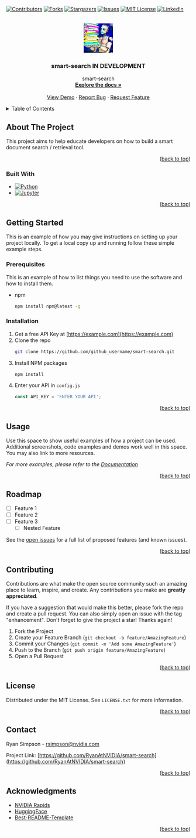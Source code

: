 <a name="readme-top"></a>

<!-- PROJECT SHIELDS -->
<!--
*** I'm using markdown "reference style" links for readability.
*** Reference links are enclosed in brackets [ ] instead of parentheses ( ).
*** See the bottom of this document for the declaration of the reference variables
*** for contributors-url, forks-url, etc. This is an optional, concise syntax you may use.
*** https://www.markdownguide.org/basic-syntax/#reference-style-links
-->
[![Contributors][contributors-shield]][contributors-url]
[![Forks][forks-shield]][forks-url]
[![Stargazers][stars-shield]][stars-url]
[![Issues][issues-shield]][issues-url]
[![MIT License][license-shield]][license-url]
[![LinkedIn][linkedin-shield]][linkedin-url]



<!-- PROJECT LOGO -->
<br />
<div align="center">
  <a href="https://github.com/RyanAtNVIDIA/smart-search">
    <img src="images/logo.png" alt="Logo" width="80" height="80">
  </a>

<h3 align="center">smart-search IN DEVELOPMENT</h3>

  <p align="center">
    smart-search
    <br />
    <a href="https://github.com/RyanAtNVIDIA/smart-search"><strong>Explore the docs »</strong></a>
    <br />
    <br />
    <a href="https://github.com/RyanAtNVIDIA/smart-search">View Demo</a>
    ·
    <a href="https://github.com/RyanAtNVIDIA/smart-search/issues">Report Bug</a>
    ·
    <a href="https://github.com/RyanAtNVIDIA/smart-search/issues">Request Feature</a>
  </p>
</div>



<!-- TABLE OF CONTENTS -->
<details>
  <summary>Table of Contents</summary>
  <ol>
    <li>
      <a href="#about-the-project">About The Project</a>
      <ul>
        <li><a href="#built-with">Built With</a></li>
      </ul>
    </li>
    <li>
      <a href="#getting-started">Getting Started</a>
      <ul>
        <li><a href="#prerequisites">Prerequisites</a></li>
        <li><a href="#installation">Installation</a></li>
      </ul>
    </li>
    <li><a href="#usage">Usage</a></li>
    <li><a href="#roadmap">Roadmap</a></li>
    <li><a href="#contributing">Contributing</a></li>
    <li><a href="#license">License</a></li>
    <li><a href="#contact">Contact</a></li>
    <li><a href="#acknowledgments">Acknowledgments</a></li>
  </ol>
</details>



<!-- ABOUT THE PROJECT -->
## About The Project
This project aims to help educate developers on how to build a smart document search / retrieval tool.
<!-- [![Product Name Screen Shot][product-screenshot]](https://example.com) -->

<p align="right">(<a href="#readme-top">back to top</a>)</p>



### Built With
* [![Python][Made-withPython]][Python-url]
* [![Jupyter][Made-withJupyter]][Jupyter-url]

<p align="right">(<a href="#readme-top">back to top</a>)</p>



<!-- GETTING STARTED -->
## Getting Started

This is an example of how you may give instructions on setting up your project locally.
To get a local copy up and running follow these simple example steps.

### Prerequisites

This is an example of how to list things you need to use the software and how to install them.
* npm
  ```sh
  npm install npm@latest -g
  ```

### Installation

1. Get a free API Key at [https://example.com](https://example.com)
2. Clone the repo
   ```sh
   git clone https://github.com/github_username/smart-search.git
   ```
3. Install NPM packages
   ```sh
   npm install
   ```
4. Enter your API in `config.js`
   ```js
   const API_KEY = 'ENTER YOUR API';
   ```

<p align="right">(<a href="#readme-top">back to top</a>)</p>



<!-- USAGE EXAMPLES -->
## Usage

Use this space to show useful examples of how a project can be used. Additional screenshots, code examples and demos work well in this space. You may also link to more resources.

_For more examples, please refer to the [Documentation](https://example.com)_

<p align="right">(<a href="#readme-top">back to top</a>)</p>



<!-- ROADMAP -->
## Roadmap

- [ ] Feature 1
- [ ] Feature 2
- [ ] Feature 3
    - [ ] Nested Feature

See the [open issues](https://github.com/RyanAtNVIDIA/smart-search/issues) for a full list of proposed features (and known issues).

<p align="right">(<a href="#readme-top">back to top</a>)</p>



<!-- CONTRIBUTING -->
## Contributing

Contributions are what make the open source community such an amazing place to learn, inspire, and create. Any contributions you make are **greatly appreciated**.

If you have a suggestion that would make this better, please fork the repo and create a pull request. You can also simply open an issue with the tag "enhancement".
Don't forget to give the project a star! Thanks again!

1. Fork the Project
2. Create your Feature Branch (`git checkout -b feature/AmazingFeature`)
3. Commit your Changes (`git commit -m 'Add some AmazingFeature'`)
4. Push to the Branch (`git push origin feature/AmazingFeature`)
5. Open a Pull Request

<p align="right">(<a href="#readme-top">back to top</a>)</p>



<!-- LICENSE -->
## License

Distributed under the MIT License. See `LICENSE.txt` for more information.

<p align="right">(<a href="#readme-top">back to top</a>)</p>



<!-- CONTACT -->
## Contact

Ryan Simpson - rsimpson@nvidia.com

Project Link: [https://github.com/RyanAtNVIDIA/smart-search](https://github.com/RyanAtNVIDIA/smart-search)

<p align="right">(<a href="#readme-top">back to top</a>)</p>



<!-- ACKNOWLEDGMENTS -->
## Acknowledgments

* [NVIDIA Rapids](https://rapids.ai/)
* [HuggingFace](https://huggingface.co/)
* [Best-README-Template](https://github.com/othneildrew/Best-README-Template)

<p align="right">(<a href="#readme-top">back to top</a>)</p>



<!-- MARKDOWN LINKS & IMAGES -->
<!-- https://www.markdownguide.org/basic-syntax/#reference-style-links -->
[contributors-shield]: https://img.shields.io/github/contributors/RyanAtNVIDIA/smart-search.svg?style=for-the-badge
[contributors-url]: https://github.com/RyanAtNVIDIA/smart-search/graphs/contributors
[forks-shield]: https://img.shields.io/github/forks/RyanAtNVIDIA/smart-search.svg?style=for-the-badge
[forks-url]: https://github.com/RyanAtNVIDIA/smart-search/network/members
[stars-shield]: https://img.shields.io/github/stars/RyanAtNVIDIA/smart-search.svg?style=for-the-badge
[stars-url]: https://github.com/RyanAtNVIDIA/smart-search/stargazers
[issues-shield]: https://img.shields.io/github/issues/RyanAtNVIDIA/smart-search.svg?style=for-the-badge
[issues-url]: https://github.com/RyanAtNVIDIA/smart-search/issues
[license-shield]: https://img.shields.io/github/license/RyanAtNVIDIA/smart-search.svg?style=for-the-badge
[license-url]: https://github.com/RyanAtNVIDIA/smart-search/blob/master/LICENSE.txt
[linkedin-shield]: https://img.shields.io/badge/-LinkedIn-black.svg?style=for-the-badge&logo=linkedin&colorB=555
[linkedin-url]: https://www.linkedin.com/in/ryansimpson1620/
[Made-withJupyter]: https://img.shields.io/badge/Made%20with-Jupyter-orange?style=for-the-badge&logo=Jupyter
[Jupyter-url]: https://jupyter.org/try
[Made-withPython]: https://img.shields.io/badge/Made%20with-Python-orange?style=for-the-badge&logo=Python
[Python-url]: https://www.python.org/
